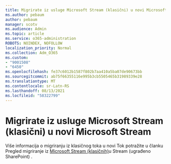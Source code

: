 ```yaml
---
title: Migrirate iz usluge Microsoft Stream (klasični) u novi Microsoft Stream
ms.author: pebaum
author: pebaum
manager: scotv
ms.audience: Admin
ms.topic: article
ms.service: o365-administration
ROBOTS: NOINDEX, NOFOLLOW
localization_priority: Normal
ms.collection: Adm_O365
ms.custom:
- "9001508"
- "6450"
ms.openlocfilehash: fe37c6012b1587f802b7aa410a5ba07de90673bb
ms.sourcegitcommit: ab75f66355116e995b3cb5505465b31989339e28
ms.translationtype: MT
ms.contentlocale: sr-Latn-RS
ms.lasthandoff: 08/13/2021
ms.locfileid: "58322799"
---
```

# <a name="migrate-from-microsoft-stream-classic-to-the-new-microsoft-stream"></a>Migrirate iz usluge Microsoft Stream (klasični) u novi Microsoft Stream

Više informacija o migriranju iz klasičnog toka u novi Tok potražite u članku Pregled migriranje iz [Microsoft Stream (klasičnih)](https://docs.microsoft.com/stream/streamnew/stream-classic-to-new-migration-overview)u Stream (ugrađeno SharePoint) .
